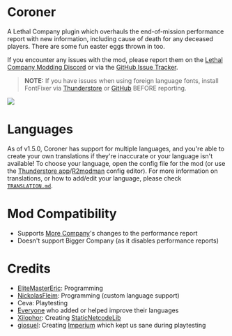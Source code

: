 # Coroner

A Lethal Company plugin which overhauls the end-of-mission performance report with new information, including cause of death for any deceased players. There are some fun easter eggs thrown in too.

If you encounter any issues with the mod, please report them on the [Lethal Company Modding Discord](https://discord.gg/lcmod) or via the [GitHub Issue Tracker](https://github.com/EliteMasterEric/Coroner/issues).

> **NOTE:** If you have issues when using foreign language fonts, install FontFixer via [Thunderstore](https://thunderstore.io/c/lethal-company/p/EliteMasterEric/FontFixer/) or [GitHub](https://github.com/EliteMasterEric/FontFixer) BEFORE reporting.

![](https://raw.githubusercontent.com/EliteMasterEric/Coroner/master/Art/README_nutcracker.png)

# Languages
As of v1.5.0, Coroner has support for multiple languages, and you're able to create your own translations if they're inaccurate or your language isn't available! To choose your language, open the config file for the mod (or use the [Thunderstore app](https://www.overwolf.com/app/Thunderstore-Thunderstore_Mod_Manager)/[R2modman](https://r2modman.net/) config editor). For more information on translations, or how to add/edit your language, please check [`TRANSLATION.md`](https://github.com/EliteMasterEric/Coroner/blob/master/TRANSLATION.md).

# Mod Compatibility

- Supports [More Company](https://thunderstore.io/c/lethal-company/p/notnotnotswipez/MoreCompany)'s changes to the performance report
- Doesn't support Bigger Company (as it disables performance reports)

# Credits
- [EliteMasterEric](https://github.com/EliteMasterEric): Programming
- [NickolasFleim](https://github.com/NickolasFleim): Programming (custom language support)
- Ceva: Playtesting
- [Everyone]((https://github.com/EliteMasterEric/Coroner/blob/master/TRANSLATION.md)) who added or helped improve their languages
- [Xilophor](https://github.com/Xilophor/): Creating [StaticNetcodeLib](https://github.com/Xilophor/StaticNetcodeLib)
- [giosuel](https://github.com/giosuel): Creating [Imperium](https://github.com/giosuel/Imperium) which kept us sane during playtesting